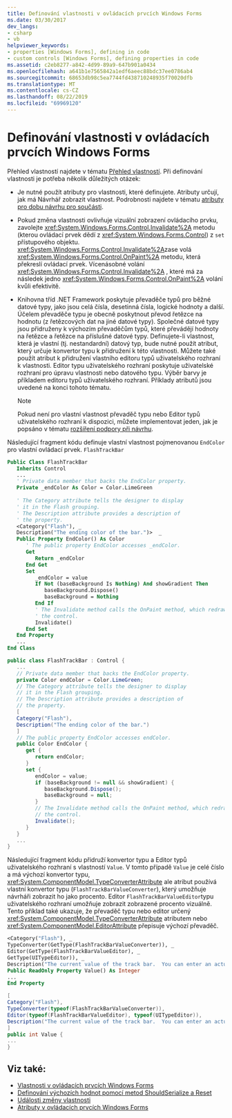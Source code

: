 ```yaml
---
title: Definování vlastnosti v ovládacích prvcích Windows Forms
ms.date: 03/30/2017
dev_langs:
- csharp
- vb
helpviewer_keywords:
- properties [Windows Forms], defining in code
- custom controls [Windows Forms], defining properties in code
ms.assetid: c2eb8277-a842-4d99-89a9-647b901a0434
ms.openlocfilehash: a641b1e7565842a1edf6aeec88bdc37ee0786ab4
ms.sourcegitcommit: 68653db98c5ea7744fd438710248935f70020dfb
ms.translationtype: MT
ms.contentlocale: cs-CZ
ms.lasthandoff: 08/22/2019
ms.locfileid: "69969120"
---
```

# <a name="defining-a-property-in-windows-forms-controls"></a>Definování vlastnosti v ovládacích prvcích Windows Forms
Přehled vlastností najdete v tématu [Přehled vlastností](https://docs.microsoft.com/previous-versions/visualstudio/visual-studio-2013/65zdfbdt(v=vs.120)). Při definování vlastnosti je potřeba několik důležitých otázek:  
  
- Je nutné použít atributy pro vlastnosti, které definujete. Atributy určují, jak má Návrhář zobrazit vlastnost. Podrobnosti najdete v tématu [atributy pro dobu návrhu pro součásti](https://docs.microsoft.com/previous-versions/visualstudio/visual-studio-2013/tk67c2t8(v=vs.120)).  
  
- Pokud změna vlastnosti ovlivňuje vizuální zobrazení ovládacího prvku, zavolejte <xref:System.Windows.Forms.Control.Invalidate%2A> metodu (kterou ovládací prvek dědí z <xref:System.Windows.Forms.Control>) z `set` přístupového objektu. <xref:System.Windows.Forms.Control.Invalidate%2A>zase volá <xref:System.Windows.Forms.Control.OnPaint%2A> metodu, která překreslí ovládací prvek. Vícenásobné volání <xref:System.Windows.Forms.Control.Invalidate%2A> , které má za následek jedno <xref:System.Windows.Forms.Control.OnPaint%2A> volání kvůli efektivitě.  
  
- Knihovna tříd .NET Framework poskytuje převaděče typů pro běžné datové typy, jako jsou celá čísla, desetinná čísla, logické hodnoty a další. Účelem převaděče typu je obecně poskytnout převod řetězce na hodnotu (z řetězcových dat na jiné datové typy). Společné datové typy jsou přidruženy k výchozím převaděčům typů, které převádějí hodnoty na řetězce a řetězce na příslušné datové typy. Definujete-li vlastnost, která je vlastní (tj. nestandardní) datový typ, bude nutné použít atribut, který určuje konvertor typu k přidružení k této vlastnosti. Můžete také použít atribut k přidružení vlastního editoru typů uživatelského rozhraní k vlastnosti. Editor typu uživatelského rozhraní poskytuje uživatelské rozhraní pro úpravu vlastnosti nebo datového typu. Výběr barvy je příkladem editoru typů uživatelského rozhraní. Příklady atributů jsou uvedené na konci tohoto tématu.  
  
    > [!NOTE]
    > Pokud není pro vlastní vlastnost převaděč typu nebo Editor typů uživatelského rozhraní k dispozici, můžete implementovat jeden, jak je popsáno v tématu [rozšíření podpory při návrhu](https://docs.microsoft.com/previous-versions/visualstudio/visual-studio-2013/37899azc(v=vs.120)).  
  
 Následující fragment kódu definuje vlastní vlastnost pojmenovanou `EndColor` pro vlastní ovládací prvek. `FlashTrackBar`  
  
```vb  
Public Class FlashTrackBar  
   Inherits Control  
   ...  
   ' Private data member that backs the EndColor property.  
   Private _endColor As Color = Color.LimeGreen  
  
   ' The Category attribute tells the designer to display  
   ' it in the Flash grouping.   
   ' The Description attribute provides a description of  
   ' the property.   
   <Category("Flash"), _  
   Description("The ending color of the bar.")>  _  
   Public Property EndColor() As Color  
      ' The public property EndColor accesses _endColor.  
      Get  
         Return _endColor  
      End Get  
      Set  
         _endColor = value  
         If Not (baseBackground Is Nothing) And showGradient Then  
            baseBackground.Dispose()  
            baseBackground = Nothing  
         End If  
         ' The Invalidate method calls the OnPaint method, which redraws    
         ' the control.  
         Invalidate()  
      End Set  
   End Property  
   ...  
End Class  
```  
  
```csharp  
public class FlashTrackBar : Control {  
   ...  
   // Private data member that backs the EndColor property.  
   private Color endColor = Color.LimeGreen;  
   // The Category attribute tells the designer to display  
   // it in the Flash grouping.   
   // The Description attribute provides a description of  
   // the property.   
   [  
   Category("Flash"),  
   Description("The ending color of the bar.")  
   ]  
   // The public property EndColor accesses endColor.  
   public Color EndColor {  
      get {  
         return endColor;  
      }  
      set {  
         endColor = value;  
         if (baseBackground != null && showGradient) {  
            baseBackground.Dispose();  
            baseBackground = null;  
         }  
         // The Invalidate method calls the OnPaint method, which redraws   
         // the control.  
         Invalidate();  
      }  
   }  
   ...  
}  
```  
  
 Následující fragment kódu přidruží konvertor typu a Editor typů uživatelského rozhraní s vlastností `Value`. V tomto případě `Value` je celé číslo a má výchozí konvertor typu, <xref:System.ComponentModel.TypeConverterAttribute> ale atribut používá vlastní konvertor typu (`FlashTrackBarValueConverter`), který umožňuje návrháři zobrazit ho jako procento. Editor `FlashTrackBarValueEditor`typu uživatelského rozhraní umožňuje zobrazit zobrazené procento vizuálně. Tento příklad také ukazuje, že převaděč typu nebo editor určený <xref:System.ComponentModel.TypeConverterAttribute> atributem nebo <xref:System.ComponentModel.EditorAttribute> přepisuje výchozí převaděč.  
  
```vb  
<Category("Flash"), _  
TypeConverter(GetType(FlashTrackBarValueConverter)), _  
Editor(GetType(FlashTrackBarValueEditor), _  
GetType(UITypeEditor)), _  
Description("The current value of the track bar.  You can enter an actual value or a percentage.")>  _  
Public ReadOnly Property Value() As Integer  
...  
End Property  
```  
  
```csharp  
[  
Category("Flash"),   
TypeConverter(typeof(FlashTrackBarValueConverter)),  
Editor(typeof(FlashTrackBarValueEditor), typeof(UITypeEditor)),  
Description("The current value of the track bar.  You can enter an actual value or a percentage.")  
]  
public int Value {  
...  
}  
```  
  
## <a name="see-also"></a>Viz také:

- [Vlastnosti v ovládacích prvcích Windows Forms](properties-in-windows-forms-controls.md)
- [Definování výchozích hodnot pomocí metod ShouldSerialize a Reset](defining-default-values-with-the-shouldserialize-and-reset-methods.md)
- [Události změny vlastnosti](property-changed-events.md)
- [Atributy v ovládacích prvcích Windows Forms](attributes-in-windows-forms-controls.md)
